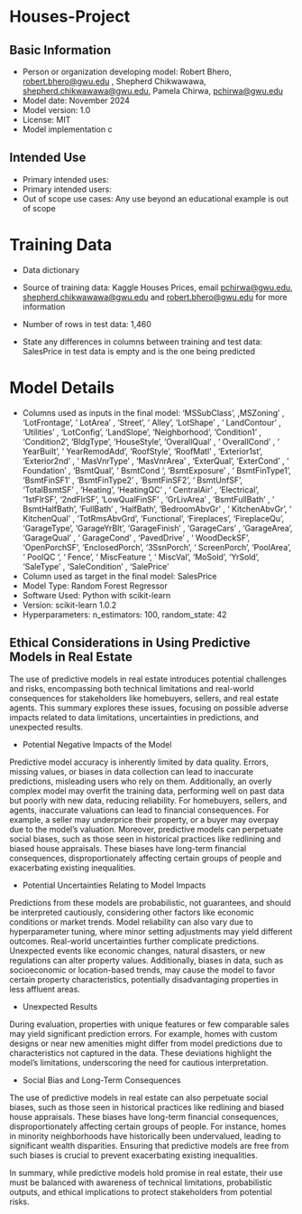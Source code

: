 # Houses-Project
## Basic Information
* Person or organization developing model: Robert Bhero, robert.bhero@gwu.edu , Shepherd Chikwawawa, shepherd.chikwawawa@gwu.edu, Pamela Chirwa, pchirwa@gwu.edu
* Model date: November 2024
* Model version: 1.0
* License: MIT
* Model implementation c
## Intended Use
* Primary intended uses:
* Primary intended users:
* Out of scope use cases: Any use beyond an educational example is out of scope
# Training Data
* Data dictionary

* Source of training data: Kaggle Houses Prices, email pchirwa@gwu.edu, shepherd.chikwawawa@gwu.edu and robert.bhero@gwu.edu for more information
* Number of rows in test data: 1,460
* State any differences in columns between training and test data: SalesPrice in test data is empty and is the one being predicted
# Model Details
* Columns used as inputs in the final model: ‘MSSubClass’,  ,MSZoning’ , ‘LotFrontage’, ‘ LotArea’ , ‘Street’,  ‘ Alley’,   ‘LotShape’ ,  ‘ LandContour’ , ‘Utilities’ , ‘LotConfig’, ‘LandSlope’,  ‘Neighborhood’,  ‘Condition1’ ,  ‘Condition2’, ‘BldgType’, ‘HouseStyle’, ‘OverallQual’ , ‘ OverallCond’ , ‘ YearBuilt’,  ‘ YearRemodAdd’, ‘RoofStyle’,  ‘RoofMatl’ ,  ‘Exterior1st’,  ‘Exterior2nd’ , ‘ MasVnrType’ , ‘MasVnrArea’ , ‘ExterQual’, ‘ExterCond’ ,  ‘ Foundation’ , ‘BsmtQual’,  ‘ BsmtCond ‘,  ‘BsmtExposure’ ,  ‘ BsmtFinType1’,  ‘BsmtFinSF1’ ,  ‘BsmtFinType2’ , ‘BsmtFinSF2’, ‘  BsmtUnfSF’,  ‘TotalBsmtSF’ ,  ‘Heating’,  ‘HeatingQC’ ,  ‘ CentralAir’ , ‘Electrical’,  ‘1stFlrSF’,  ‘2ndFlrSF’,  ‘LowQualFinSF’ ,  ‘GrLivArea’ ,  ‘BsmtFullBath’ , ‘ BsmtHalfBath’,  ‘FullBath’ , ‘HalfBath’,  ‘BedroomAbvGr’ ,  ‘ KitchenAbvGr’,  ‘ KitchenQual’ ,  ‘TotRmsAbvGrd’, ‘Functional’, ‘Fireplaces’,  ‘FireplaceQu’,  ‘GarageType’,  ‘GarageYrBlt’, ‘GarageFinish’ ,  ‘GarageCars’ ,  ‘GarageArea’,  ‘GarageQual’ , ‘ GarageCond’ , ‘PavedDrive’ ,  ‘ WoodDeckSF’,  ‘OpenPorchSF’,  ‘EnclosedPorch’,  ‘3SsnPorch’, ‘ ScreenPorch’, ‘PoolArea’, ‘  PoolQC ‘,  ‘ Fence’, ‘ MiscFeature ‘, ‘ MiscVal’,  ‘MoSold’,  ‘YrSold’,  ‘SaleType’ , ‘SaleCondition’ , ‘SalePrice’
* Column used as target in the final model: SalesPrice
* Model Type: Random Forest Regressor
* Software Used: Python with scikit-learn
* Version: scikit-learn 1.0.2
* Hyperparameters: n_estimators: 100, random_state: 42

## Ethical Considerations in Using Predictive Models in Real Estate

The use of predictive models in real estate introduces potential challenges and risks, encompassing both technical limitations and real-world consequences for stakeholders like homebuyers, sellers, and real estate agents. This summary explores these issues, focusing on possible adverse impacts related to data limitations, uncertainties in predictions, and unexpected results.

* Potential Negative Impacts of the Model

Predictive model accuracy is inherently limited by data quality. Errors, missing values, or biases in data collection can lead to inaccurate predictions, misleading users who rely on them. Additionally, an overly complex model may overfit the training data, performing well on past data but poorly with new data, reducing reliability. For homebuyers, sellers, and agents, inaccurate valuations can lead to financial consequences. For example, a seller may underprice their property, or a buyer may overpay due to the model’s valuation. Moreover, predictive models can perpetuate social biases, such as those seen in historical practices like redlining and biased house appraisals. These biases have long-term financial consequences, disproportionately affecting certain groups of people and exacerbating existing inequalities.

* Potential Uncertainties Relating to Model Impacts

Predictions from these models are probabilistic, not guarantees, and should be interpreted cautiously, considering other factors like economic conditions or market trends. Model reliability can also vary due to hyperparameter tuning, where minor setting adjustments may yield different outcomes. Real-world uncertainties further complicate predictions. Unexpected events like economic changes, natural disasters, or new regulations can alter property values. Additionally, biases in data, such as socioeconomic or location-based trends, may cause the model to favor certain property characteristics, potentially disadvantaging properties in less affluent areas.

* Unexpected Results

During evaluation, properties with unique features or few comparable sales may yield significant prediction errors. For example, homes with custom designs or near new amenities might differ from model predictions due to characteristics not captured in the data. These deviations highlight the model’s limitations, underscoring the need for cautious interpretation.

* Social Bias and Long-Term Consequences

The use of predictive models in real estate can also perpetuate social biases, such as those seen in historical practices like redlining and biased house appraisals. These biases have long-term financial consequences, disproportionately affecting certain groups of people. For instance, homes in minority neighborhoods have historically been undervalued, leading to significant wealth disparities. Ensuring that predictive models are free from such biases is crucial to prevent exacerbating existing inequalities.

In summary, while predictive models hold promise in real estate, their use must be balanced with awareness of technical limitations, probabilistic outputs, and ethical implications to protect stakeholders from potential risks.
